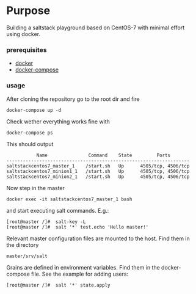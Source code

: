 # Purpose
Building a saltstack playground based on CentOS-7 with minimal effort using docker.

### prerequisites
- [docker](https://www.docker.com)
- [docker-compose](https://docs.docker.com/compose/)

### usage
After cloning the repository go to the root dir and fire
```
docker-compose up -d
```
Check wether everything works fine with
```
docker-compose ps
```
This should output
```
           Name               Command    State         Ports
-------------------------------------------------------------------
saltstackcentos7_master_1    /start.sh   Up      4505/tcp, 4506/tcp
saltstackcentos7_minion1_1   /start.sh   Up      4505/tcp, 4506/tcp
saltstackcentos7_minion2_1   /start.sh   Up      4505/tcp, 4506/tcp
```

Now step in the master
```
docker exec -it saltstackcentos7_master_1 bash
```
and start executing salt commands. E.g.:
```
[root@master /]#  salt-key -L
[root@master /]#  salt '*' test.echo 'Hello master!'
```

Relevant master configuration files are mounted to the host. Find them in the directory
```
master/srv/salt
```
Grains are defined in environment variables. Find them in the docker-compose file.
See the example for adding users:

```
[root@master /]#  salt '*' state.apply
```
